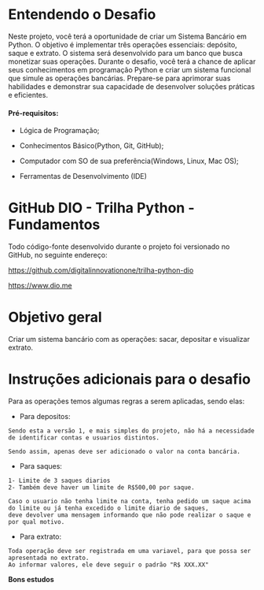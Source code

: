 # Entendendo o Desafio

Neste projeto, você terá a oportunidade de criar um Sistema Bancário em Python. O objetivo é implementar três operações essenciais: depósito, saque e extrato. O sistema será desenvolvido para um banco que busca monetizar suas operações. Durante o desafio, você terá a chance de aplicar seus conhecimentos em programação Python e criar um sistema funcional que simule as operações bancárias. Prepare-se para aprimorar suas habilidades e demonstrar sua capacidade de desenvolver soluções práticas e eficientes.

#### Pré-requisitos:

- Lógica de Programação;

- Conhecimentos Básico(Python, Git, GitHub);

- Computador com SO de sua preferência(Windows, Linux, Mac OS);

- Ferramentas de Desenvolvimento (IDE)

# GitHub DIO - Trilha Python - Fundamentos

Todo código-fonte desenvolvido durante o projeto foi versionado no GitHub, no seguinte endereço:

https://github.com/digitalinnovationone/trilha-python-dio
 
https://www.dio.me

# Objetivo geral

Criar um sistema bancário com as operações: sacar, depositar e visualizar extrato.

# Instruções adicionais para o desafio

Para as operações temos algumas regras a serem aplicadas, sendo elas:

- Para depositos:
```
Sendo esta a versão 1, e mais simples do projeto, não há a necessidade de identificar contas e usuarios distintos.

Sendo assim, apenas deve ser adicionado o valor na conta bancária.
```

- Para saques:
```
1- Limite de 3 saques diarios
2- Também deve haver um limite de R$500,00 por saque.

Caso o usuario não tenha limite na conta, tenha pedido um saque acima do limite ou já tenha excedido o limite diario de saques,
deve devolver uma mensagem informando que não pode realizar o saque e por qual motivo.
```

- Para extrato:
```
Toda operação deve ser registrada em uma variavel, para que possa ser apresentada no extrato.
Ao informar valores, ele deve seguir o padrão "R$ XXX.XX"
```

**Bons estudos**
